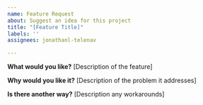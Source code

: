 ```yaml
---
name: Feature Request
about: Suggest an idea for this project
title: "[Feature Title]"
labels: ''
assignees: jonathanl-telenav

---
```


**What would you like?**
[Description of the feature]

**Why would you like it?**
[Description of the problem it addresses]

**Is there another way?**
[Description any workarounds]
